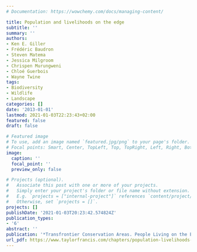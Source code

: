 ```yaml
---
# Documentation: https://wowchemy.com/docs/managing-content/

title: Population and livelihoods on the edge
subtitle: ''
summary: ''
authors:
- Ken E. Giller
- Frédéric Baudron
- Steven Matema
- Jessica Milgroom
- Chrispen Murungweni
- Chloé Guerbois
- Wayne Twine
tags:
- Biodiversity
- Wildlife
- Landscape
categories: []
date: '2013-01-01'
lastmod: 2021-01-03T22:23:43+02:00
featured: false
draft: false

# Featured image
# To use, add an image named `featured.jpg/png` to your page's folder.
# Focal points: Smart, Center, TopLeft, Top, TopRight, Left, Right, BottomLeft, Bottom, BottomRight.
image:
  caption: ''
  focal_point: ''
  preview_only: false

# Projects (optional).
#   Associate this post with one or more of your projects.
#   Simply enter your project's folder or file name without extension.
#   E.g. `projects = ["internal-project"]` references `content/project/deep-learning/index.md`.
#   Otherwise, set `projects = []`.
projects: []
publishDate: '2021-01-03T20:23:42.574824Z'
publication_types:
- '6'
abstract: ''
publication: '*Transfrontier Conservation Areas. People Living on the Edge.*'
url_pdf: https://www.taylorfrancis.com/chapters/population-livelihoods-edge-ken-giller-fr%C3%A9d%C3%A9ric-baudron-steven-matema-jessica-milgroom-murungweni-chrispen-chlo%C3%A9-guerbois-wayne-twine/e/10.4324/9781315147376-4
---
```

